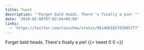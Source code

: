 ```yaml
---
title: Tweet
description: '"Forget bald heads. There''s finally a pie! "'
date: '2018-02-08T07:02:04+00:00'
links:
  - 'https://twitter.com/rauschma/status/961466183793995777'
---
```

Forget bald heads. There's finally a pie! 
      {{< tweet 0 0 >}}
    
